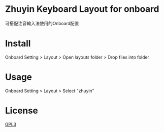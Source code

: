 # Zhuyin Keyboard Layout for onboard
可搭配注音輸入法使用的Onboard配置
# Install
Onboard Setting > Layout > Open layouts folder > Drop files into folder
# Usage

Onboard Setting > Layout > Select "zhuyin"

# License

[GPL3](./LICENSE)

